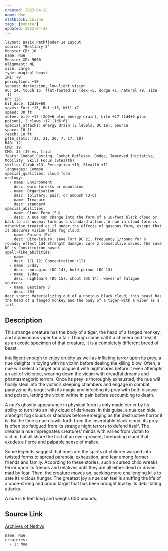 ```yaml
---
created: 2023-04-28
name: Nue
statblock: inline
tags: [monster]
updated: 2023-04-28
---
```

```statblock
layout: Basic Pathfinder 1e Layout
source: "Bestiary 3"
Monster_CR: 10
name: Nue
Monster_XP: 9600
alignment: NE
size: Large
type: magical beast
INI: +9
perception: +10
senses: darkvision, low-light vision
AC: 24, touch 15, flat-footed 18 (dex +5, dodge +1, natural +9, size -1)
HP: 126
hit_dice: 12d10+60
saves: Fort +13, Ref +13, Will +7
speed: 30 ft.
melee: bite +17 (2d6+6 plus energy drain), bite +17 (1d4+6 plus poison), 2 claws +17 (1d6+6)
special_attacks: energy drain (2 levels, DC 16), pounce
space: 10 ft.
reach: 10 ft.
pf1e_stats: [22, 21, 20, 7, 17, 10]
BAB: 12
CMB: 19
CMD: 35 (39 vs. trip)
feats: Combat Casting, Combat Reflexes, Dodge, Improved Initiative, Mobility, Skill Focus (Stealth)
skills: Climb +13, Perception +10, Stealth +11
languages: Common
special_qualities: cloud form
ecology:
  - name: Environment
    desc: warm forests or mountains
  - name: Organisation
    desc: solitary, pair, or ambush (3-6)
  - name: Treasure
    desc: standard
special_abilities:
  - name: Cloud Form (Su)
    desc: A nue can change into the form of a 10-foot black cloud or back to its normal form as a standard action. A nue in cloud form is otherwise treated as if under the effects of gaseous form, except that it obscures vision like fog cloud.
  - name: Poison (Ex)
    desc: Bite-injury; save Fort DC 21; frequency 1/round for 6 rounds; effect 1d4 Strength damage; cure 2 consecutive saves. The save DC is Constitution-based.
spell-like_abilities:
  - name:
    desc: (CL 12; Concentration +12)
  - name: 3/day
    desc: contagion (DC 14), hold person (DC 13)
  - name: 1/day
    desc: nightmare (DC 15), shout (DC 14), waves of fatigue
sources:
  - name: Bestiary 3
    desc: 204
desc_short: Materializing out of a noxious black cloud, this beast has the head of a fanged monkey and the body of a tiger with a viper as a tail.
```
## Description
This strange creature has the body of a tiger, the head of a fanged monkey, and a poisonous viper for a tail. Though some call it a chimera and treat it as an exotic specimen of that creature, it is a completely different breed of beast.

Intelligent enough to enjoy cruelty as well as inflicting terror upon its prey, a nue delights in toying with its victim before dealing the killing blow. Often, a nue will select a target and plague it with nightmares before it even attempts an act of violence, wearing down the victim with dreadful dreams and phantasmagoric terrors. Once its prey is thoroughly exhausted, the nue will finally steal into the victim’s sleeping chambers and engage in combat, paralyzing its target with its magic and infecting its prey with both disease and poison, letting the victim writhe in pain before succumbing to death.

A nue’s ghastly appearance in physical form is only made eerier by its ability to turn into an inky cloud of darkness. In this guise, a nue can hide amongst fog clouds or shadows before emerging as the destructive horror it is. By the time a nue crawls forth from the inscrutable black cloud, its prey is often too fatigued from its strange night terrors to defend itself. The dreams a nue impregnates creatures’ minds with varies from victim to victim, but all share the trait of an ever-present, foreboding cloud that exudes a fierce and palpable sense of malice.

Some legends suggest that nues are the spirits of children warped into twisted forms to spread paranoia, exhaustion, and fear among former friends and family. According to these stories, such a cursed child wreaks terror upon its friends and relatives until they are all either dead or driven mad by fear. Then, the creature moves on, seeking more challenging kills to sate its vicious hunger. The greatest joy a nue can feel is snuffing the life of a once-strong and proud target that has been brought low by its debilitating attacks.

A nue is 9 feet long and weighs 600 pounds.
## Source Link
[Archives of Nethys](https://aonprd.com/MonsterDisplay.aspx?ItemName=Nue)
```encounter-table
name: Nue
creatures:
  - 1: Nue
```
